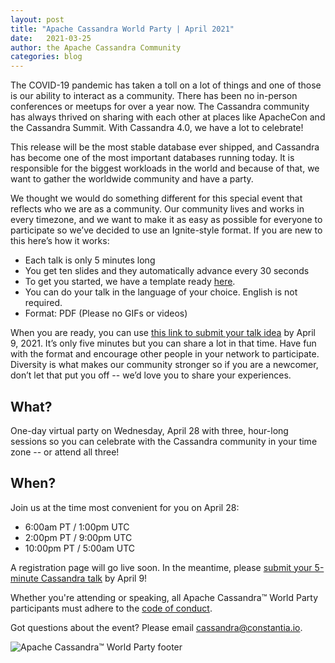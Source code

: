 ```yaml
---
layout: post
title: "Apache Cassandra World Party | April 2021"
date:   2021-03-25
author: the Apache Cassandra Community
categories: blog
---
```


The COVID-19 pandemic has taken a toll on a lot of things and one of those is our ability to interact as a community. There has been no in-person conferences or meetups for over a year now. The Cassandra community has always thrived on sharing with each other at places like ApacheCon and the Cassandra Summit. With Cassandra 4.0, we have a lot to celebrate! 

This release will be the most stable database ever shipped, and Cassandra has become one of the most important databases running today. It is responsible for the biggest workloads in the world and because of that, we want to gather the worldwide community and have a party. 

We thought we would do something different for this special event that reflects who we are as a community. Our community lives and works in every timezone, and we want to make it as easy as possible for everyone to participate so we’ve decided to use an Ignite-style format. If you are new to this here’s how it works:

* Each talk is only 5 minutes long
* You get ten slides and they automatically advance every 30 seconds
* To get you started, we have a template ready [here](https://docs.google.com/presentation/d/1cWta8H88xXolEdS-HFo9nzp1GI5v_VkCHo5dmoKqozY/edit#slide=id.gc922c7a35f_0_106).
* You can do your talk in the language of your choice. English is not required. 
* Format: PDF (Please no GIFs or videos)

When you are ready, you can use [this link to submit your talk idea](https://sessionize.com/cassandra) by April 9, 2021. It’s only five minutes but you can share a lot in that time. Have fun with the format and encourage other people in your network to participate. Diversity is what makes our community stronger so if you are a newcomer, don’t let that put you off -- we’d love you to share your experiences. 

## What?

One-day virtual party on Wednesday, April 28 with three, hour-long sessions so you can celebrate with the Cassandra community in your time zone -- or attend all three!

## When?

Join us at the time most convenient for you on April 28:

*   6:00am PT / 1:00pm UTC
*   2:00pm PT / 9:00pm UTC
*   10:00pm PT / 5:00am UTC

A registration page will go live soon. In the meantime, please [submit your 5-minute Cassandra talk](https://sessionize.com/cassandra) by April 9!

Whether you're attending or speaking, all Apache Cassandra™ World Party participants must adhere to the [code of conduct](https://www.apache.org/foundation/policies/anti-harassment.html).

Got questions about the event? Please email [cassandra@constantia.io](mailto:cassandra@constantia.io).

![Apache Cassandra™ World Party footer](/img/world-party-2021-footer.png)
